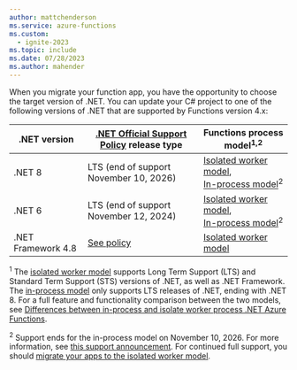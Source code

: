```yaml
---
author: mattchenderson
ms.service: azure-functions
ms.custom:
  - ignite-2023
ms.topic: include
ms.date: 07/28/2023
ms.author: mahender
---
```


When you migrate your function app, you have the opportunity to choose the target version of .NET. You can update your C# project to one of the following versions of .NET that are supported by Functions version 4.x: 

| .NET version | [.NET Official Support Policy] release type |  Functions process model<sup>1,2</sup> | 
| --- | --- | --- |
| .NET 8 | LTS (end of support November 10, 2026) | [Isolated worker model],<br/>[In-process model]<sup>2</sup>  | 
| .NET 6 | LTS (end of support November 12, 2024) |  [Isolated worker model],<br/>[In-process model]<sup>2</sup>  | 
| .NET Framework 4.8 | [See policy][netfxpolicy] | [Isolated worker model] |  

<sup>1</sup> The [isolated worker model] supports Long Term Support (LTS) and Standard Term Support (STS) versions of .NET, as well as .NET Framework. The [in-process model] only supports LTS releases of .NET, ending with .NET 8. For a full feature and functionality comparison between the two models, see [Differences between in-process and isolate worker process .NET Azure Functions](../articles/azure-functions/dotnet-isolated-in-process-differences.md). 

<sup>2</sup> Support ends for the in-process model on November 10, 2026. For more information, see [this support announcement](https://aka.ms/azure-functions-retirements/in-process-model). For continued full support, you should  [migrate your apps to the isolated worker model](../articles/azure-functions/migrate-dotnet-to-isolated-model.md).

<!-- <sup>2</sup> See [Preview .NET versions in the isolated worker model](../articles/azure-functions/dotnet-isolated-process-guide.md#preview-net-versions) for details on support, current restrictions, and instructions for using the preview version. -->

[.NET Official Support Policy]: https://dotnet.microsoft.com/platform/support/policy
[netfxpolicy]: https://dotnet.microsoft.com/platform/support/policy/dotnet-framework
[Isolated worker model]: ../articles/azure-functions/dotnet-isolated-process-guide.md
[In-process model]: ../articles/azure-functions/functions-dotnet-class-library.md
